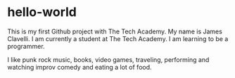 # hello-world
This is my first Github project with The Tech Academy. 
My name is James Clavelli. I am currently a student at The Tech Academy. I am learning to be a programmer.

I like punk rock music, books, video games, traveling, performing and watching improv comedy and eating a lot of food. 
